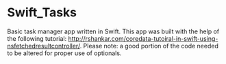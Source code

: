 # Swift_Tasks

Basic task manager app written in Swift. This app was built with the help of the following tutorial: http://rshankar.com/coredata-tutoiral-in-swift-using-nsfetchedresultcontroller/. Please note: a good portion of the code needed to be altered for proper use of optionals.
